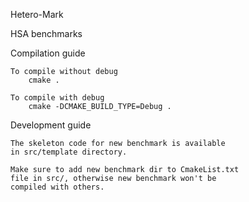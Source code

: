 Hetero-Mark

HSA benchmarks

Compilation guide

    To compile without debug
        cmake .

    To compile with debug
        cmake -DCMAKE_BUILD_TYPE=Debug .

Development guide

    The skeleton code for new benchmark is available
    in src/template directory.

    Make sure to add new benchmark dir to CmakeList.txt
    file in src/, otherwise new benchmark won't be 
    compiled with others.

